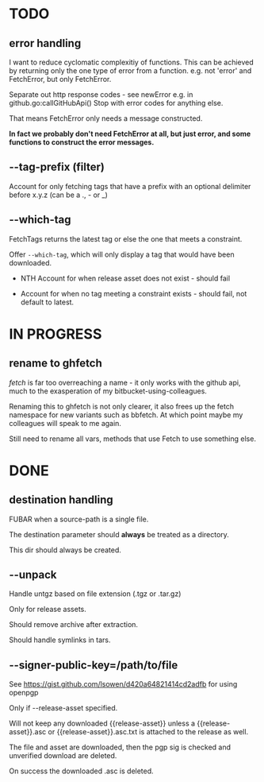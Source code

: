 # TODO

## error handling

I want to reduce cyclomatic complexitiy of functions. This can be achieved
by returning only the one type of error from a function. e.g. not 'error' and FetchError,
but only FetchError.

Separate out http response codes - see newError e.g. in github.go:callGitHubApi()
Stop with error codes for anything else.

That means FetchError only needs a message constructed.

**In fact we probably don't need FetchError at all, but just error, and some functions
to construct the error messages.**

## --tag-prefix (filter)

Account for only fetching tags that have a prefix with an optional delimiter
before x.y.z (can be a \., \- or \_)

## --which-tag

FetchTags returns the latest tag or else the one that meets a constraint.

Offer `--which-tag`, which will only display a tag that would have been
downloaded.

* NTH Account for when release asset does not exist - should fail

* Account for when no tag meeting a constraint exists - should fail, not default
  to latest.

# IN PROGRESS

## rename to ghfetch

_fetch_ is far too overreaching a name - it only works with the github api, much to
the exasperation of my bitbucket-using-colleagues.

Renaming this to ghfetch is not only clearer, it also frees up the fetch namespace
for new variants such as bbfetch. At which point maybe my colleagues will speak
to me again.

Still need to rename all vars, methods that use Fetch to use something else.

# DONE

## destination handling

FUBAR when a source-path is a single file.

The destination parameter should **always** be treated as a directory.

This dir should always be created.

## --unpack

Handle untgz based on file extension (.tgz or .tar.gz)

Only for release assets.

Should remove archive after extraction.

Should handle symlinks in tars.

## --signer-public-key=/path/to/file

See https://gist.github.com/lsowen/d420a64821414cd2adfb for using openpgp

Only if --release-asset specified.

Will not keep any downloaded {{release-asset}} unless a {{release-asset}}.asc
or {{release-asset}}.asc.txt is attached to the release as well.

The file and asset are downloaded, then the pgp sig is checked and
unverified download are deleted.

On success the downloaded .asc is deleted.

